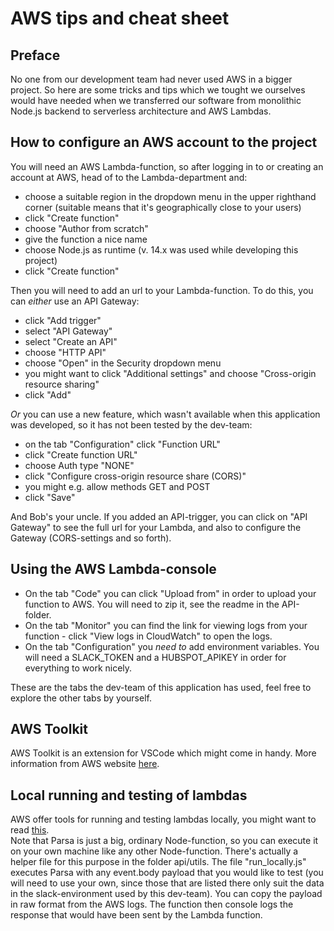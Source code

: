 # AWS tips and cheat sheet

## Preface
No one from our development team had never used AWS in a bigger project. So here are some tricks and tips which we tought we ourselves would have needed when we transferred our software from monolithic Node.js backend to serverless architecture and AWS Lambdas.  

## How to configure an AWS account to the project
You will need an AWS Lambda-function, so after logging in to or creating an account at AWS, head of to the Lambda-department and:
- choose a suitable region in the dropdown menu in the upper righthand corner (suitable means that it's geographically close to your users)
- click "Create function"
- choose "Author from scratch"
- give the function a nice name
- choose Node.js as runtime (v. 14.x was used while developing this project)
- click "Create function"

Then you will need to add an url to your Lambda-function. To do this, you can *either* use an API Gateway: 
- click "Add trigger"
- select "API Gateway"
- select "Create an API"
- choose "HTTP API"
- choose "Open" in the Security dropdown menu
- you might want to click "Additional settings" and choose "Cross-origin resource sharing"
- click "Add"

*Or* you can use a new feature, which wasn't available when this application was developed, so it has not been tested by the dev-team:
- on the tab "Configuration" click "Function URL"
- click "Create function URL"
- choose Auth type "NONE"
- click "Configure cross-origin resource share (CORS)"
- you might e.g. allow methods GET and POST
- click "Save"

And Bob's your uncle. If you added an API-trigger, you can click on "API Gateway" to see the full url for your Lambda, and also to configure the Gateway (CORS-settings and so forth).

## Using the AWS Lambda-console

- On the tab "Code" you can click "Upload from" in order to upload your function to AWS. You will need to zip it, see the readme in the API-folder. 
- On the tab "Monitor" you can find the link for viewing logs from your function - click "View logs in CloudWatch" to open the logs. 
- On the tab "Configuration" you *need to* add environment variables. You will need a SLACK_TOKEN and a HUBSPOT_APIKEY in order for everything to work nicely.  

These are the tabs the dev-team of this application has used, feel free to explore the other tabs by yourself.

## AWS Toolkit
AWS Toolkit is an extension for VSCode which might come in handy. More information from AWS website [here](https://aws.amazon.com/visualstudiocode/).  

## Local running and testing of lambdas
AWS offer tools for running and testing lambdas locally, you might want to read [this](https://docs.aws.amazon.com/serverless-application-model/latest/developerguide/serverless-sam-cli-using-debugging.html).  
Note that Parsa is just a big, ordinary Node-function, so you can execute it on your own machine like any other Node-function. There's actually a helper file for this purpose in the folder api/utils. The file "run_locally.js" executes Parsa with any event.body payload that you would like to test (you will need to use your own, since those that are listed there only suit the data in the slack-environment used by this dev-team). You can copy the payload in raw format from the AWS logs. The function then console logs the response that would have been sent by the Lambda function.
